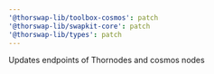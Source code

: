 ```yaml
---
'@thorswap-lib/toolbox-cosmos': patch
'@thorswap-lib/swapkit-core': patch
'@thorswap-lib/types': patch
---
```


Updates endpoints of Thornodes and cosmos nodes

